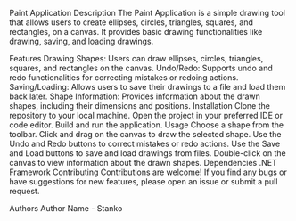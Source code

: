 Paint Application
Description
The Paint Application is a simple drawing tool that allows users to create ellipses, circles, triangles, squares, and rectangles, on a canvas. It provides basic drawing functionalities like drawing, saving, and loading drawings.

Features
Drawing Shapes: Users can draw ellipses, circles, triangles, squares, and rectangles on the canvas.
Undo/Redo: Supports undo and redo functionalities for correcting mistakes or redoing actions.
Saving/Loading: Allows users to save their drawings to a file and load them back later.
Shape Information: Provides information about the drawn shapes, including their dimensions and positions.
Installation
Clone the repository to your local machine.
Open the project in your preferred IDE or code editor.
Build and run the application.
Usage
Choose a shape from the toolbar.
Click and drag on the canvas to draw the selected shape.
Use the Undo and Redo buttons to correct mistakes or redo actions.
Use the Save and Load buttons to save and load drawings from files.
Double-click on the canvas to view information about the drawn shapes.
Dependencies
.NET Framework
Contributing
Contributions are welcome! If you find any bugs or have suggestions for new features, please open an issue or submit a pull request.



Authors
Author Name - Stanko

